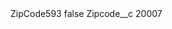 <?xml version="1.0" encoding="UTF-8"?>
<CustomMetadata xmlns="http://soap.sforce.com/2006/04/metadata" xmlns:xsi="http://www.w3.org/2001/XMLSchema-instance" xmlns:xsd="http://www.w3.org/2001/XMLSchema">
    <label>ZipCode593</label>
    <protected>false</protected>
    <values>
        <field>Zipcode__c</field>
        <value xsi:type="xsd:string">20007</value>
    </values>
</CustomMetadata>
